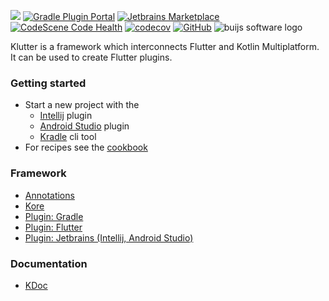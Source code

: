 [![](https://img.shields.io/badge/Buijs-Software-blue)](https://pub.dev/publishers/buijs.dev/packages)
[![Gradle Plugin Portal](https://img.shields.io/gradle-plugin-portal/v/dev.buijs.klutter?color=darkgreen&label=Gradle%20Plugin&logo=gradle)](https://plugins.gradle.org/plugin/dev.buijs.klutter)
[![Jetbrains Marketplace](https://img.shields.io/jetbrains/plugin/v/19846-klutter?label=Jetbrains%20Plugin)](https://plugins.jetbrains.com/plugin/19846-klutter)
[![CodeScene Code Health](https://codescene.io/projects/27235/status-badges/code-health)](https://codescene.io/projects/27235)
[![codecov](https://codecov.io/gh/buijs-dev/klutter/branch/main/graph/badge.svg)](https://codecov.io/gh/buijs-dev/klutter)
[![GitHub](https://img.shields.io/github/license/buijs-dev/klutter?color=black&style=plastic)](https://github.com/buijs-dev/klutter/blob/main/LICENSE)
<img src="https://github.com/buijs-dev/klutter/blob/develop/.github/assets/metadata/icon/klutter_logo.png?raw=true" alt="buijs software logo" />

Klutter is a framework which interconnects Flutter and Kotlin Multiplatform.
It can be used to create Flutter plugins.


### Getting started
- Start a new project with the
  - [Intellij](https://buijs.dev/klutter-3/) plugin
  - [Android Studio](https://buijs.dev/klutter-4/) plugin
  - [Kradle](https://buijs.dev/kradle-1/) cli tool
- For recipes see the [cookbook](https://github.com/buijs-dev/klutter-cookbook)

### Framework
- [Annotations](lib/annotations/module.md)
- [Kore](lib/kore/module.md)
- [Plugin: Gradle](lib/gradle/module.md)
- [Plugin: Flutter](https://github.com/buijs-dev/klutter-dart)
- [Plugin: Jetbrains (Intellij, Android Studio)](lib/jetbrains/module.md)

### Documentation
- [KDoc](https://buijs-dev.github.io/klutter/)